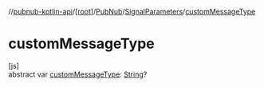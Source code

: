 //[pubnub-kotlin-api](../../../../index.md)/[[root]](../../index.md)/[PubNub](../index.md)/[SignalParameters](index.md)/[customMessageType](custom-message-type.md)

# customMessageType

[js]\
abstract var [customMessageType](custom-message-type.md): [String](https://kotlinlang.org/api/latest/jvm/stdlib/kotlin-stdlib/kotlin/-string/index.html)?
